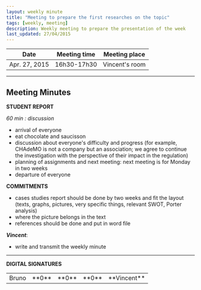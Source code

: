```yaml
---
layout: weekly minute
title: "Meeting to prepare the first researches on the topic"
tags: [weekly, meeting]
description: Weekly meeting to prepare the presentation of the week
last_updated: 27/04/2015
---
```


|**Date** |**Meeting time**|**Meeting place**
| ------------- |:----------------:|:-------:
|Apr. 27, 2015| 16h30-17h30 | Vincent's room


----------


Meeting Minutes
------

 **STUDENT REPORT**

 *60 min : discussion*

  * arrival of everyone
  * eat chocolate and saucisson
  * discussion about everyone's difficulty and progress (for example, CHAdeMO is not a company but an association; we agree to continue the investigation with the perspective of their impact in the regulation)
  * planning of assignments and next meeting: next meeting is for Monday in two weeks
  * departure of everyone


**COMMITMENTS**

- cases studies report should be done by two weeks and fit the layout (texts, graphs, pictures, very specific things, relevant SWOT, Porter analysis)
- where the picture belongs in the text
- references should be done and put in word file



 ***Vincent***:

 - write and transmit the weekly minute

----------


**DIGITAL SIGNATURES**

<table>
    <tr>
        <td>Bruno</td>
        <td>**0**</td>
        <td>**0**</td>
        <td>**0**</td>
        <td>**Vincent**</td>
    </tr>
</table>
